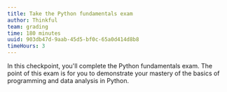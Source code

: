 ```yaml
---
title: Take the Python fundamentals exam
author: Thinkful
team: grading
time: 180 minutes
uuid: 903db47d-9aab-45d5-bf0c-65a0d414d8b8
timeHours: 3
---
```


In this checkpoint, you'll complete the Python fundamentals exam. The point of this exam is for you to demonstrate your mastery of the basics of programming and data analysis in Python. 



